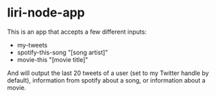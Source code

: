 # liri-node-app

This is an app that accepts a few different inputs:

* my-tweets
* spotify-this-song "[song artist]"
* movie-this "[movie title]"

And will output the last 20 tweets of a user (set to my Twitter handle by default), information from spotify about a song, or information about a movie.